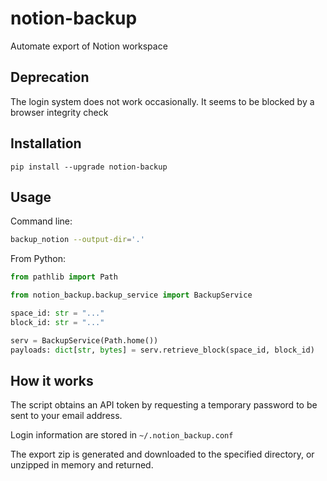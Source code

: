 # notion-backup

Automate export of Notion workspace

## Deprecation

The login system does not work occasionally. It seems to be blocked by a browser integrity check

## Installation

```
pip install --upgrade notion-backup
```

## Usage
Command line:
```bash
backup_notion --output-dir='.'
```

From Python:
```python
from pathlib import Path

from notion_backup.backup_service import BackupService

space_id: str = "..."
block_id: str = "..."

serv = BackupService(Path.home())
payloads: dict[str, bytes] = serv.retrieve_block(space_id, block_id)
```

## How it works

The script obtains an API token by requesting a temporary password to be sent to your email address.

Login information are stored in `~/.notion_backup.conf`

The export zip is generated and downloaded to the specified directory, or unzipped in memory and returned.
